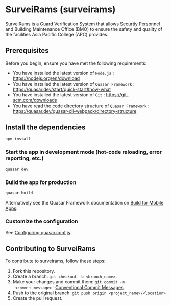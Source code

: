 # SurveiRams (surveirams)

SurveiRams is a Guard Verification System that allows Securtiy Personnel and Building Maintenance Office (BMO) to ensure the safety and quality of the facilities Asia Pacific College (APC) provides.

## Prerequisites
Before you begin, ensure you have met the following requirements:

<!--- Add, duplicate or remove as required --->
* You have installed the latest version of `Node.js` : https://nodejs.org/en/download
* You have installed the latest version of `Quasar Framework` : https://quasar.dev/start/quick-start#now-what
* You have installed the latest version of `Git` : https://git-scm.com/downloads
* You have read the code directory structure of `Quasar Framework` : https://quasar.dev/quasar-cli-webpack/directory-structure

## Install the dependencies

```bash
npm install
```

### Start the app in development mode (hot-code reloading, error reporting, etc.)

```bash
quasar dev
```

### Build the app for production

```bash
quasar build
```
Alternatively see the Quasar Framework documentation on [Build for Mobile Apps](https://quasar.dev/quasar-cli-vite/developing-mobile-apps).

### Customize the configuration

See [Configuring quasar.conf.js](https://quasar.dev/quasar-cli/quasar-conf-js).

## Contributing to SurveiRams
<!--- If your README is long or you have some specific process or steps you want contributors to follow, consider creating a separate CONTRIBUTING.md file--->
To contribute to surveirams, follow these steps:
1. Fork this repository.
2. Create a branch: `git checkout -b <branch_name>`.
3. Make your changes and commit them: `git commit -m '<commit_message>'` [Conventional Commit Messages](https://gist.github.com/qoomon/5dfcdf8eec66a051ecd85625518cfd13)
4. Push to the original branch: `git push origin <project_name>/<location>`
5. Create the pull request.

